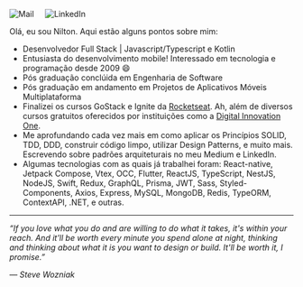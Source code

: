                                                                                                       
<p align="left">
  <a href="mailto:niltoneapontes@gmail.com" style="text-decoration: none !important; margin-right: 1rem;">
    <img src="https://img.shields.io/badge/Gmail-D14836?style=for-the-badge&logo=gmail&logoColor=white" alt="Mail" />
  </a>
  
  <a href="https://www.linkedin.com/in/niltonpontesem/" style="text-decoration: none !important;">
    <img src="https://img.shields.io/badge/LinkedIn-0077B5?style=for-the-badge&logo=linkedin&logoColor=white" alt="LinkedIn" />
  </a>
</p>

Olá, eu sou Nilton. Aqui estão alguns pontos sobre mim:

* Desenvolvedor Full Stack | Javascript/Typescript e Kotlin
* Entusiasta do desenvolvimento mobile! Interessado em tecnologia e programação desde 2009 :smile:
* Pós graduação conclúida em Engenharia de Software
* Pós graduação em andamento em Projetos de Aplicativos Móveis Multiplataforma
* Finalizei os cursos GoStack e Ignite da [Rocketseat](https://rocketseat.com.br/ "Rocketseat"). Ah, além de diversos cursos gratuitos oferecidos por instituições como a [Digital Innovation One](https://www.dio.me/ "Digital Innovation One").
* Me aprofundando cada vez mais em como aplicar os Princípios SOLID, TDD, DDD, construir código limpo, utilizar Design Patterns, e muito mais. Escrevendo sobre padrões arquiteturais no meu Medium e LinkedIn.
* Algumas tecnologias com as quais já trabalhei foram: React-native, Jetpack Compose, Vtex, OCC, Flutter, ReactJS, TypeScript, NestJS, NodeJS, Swift, Redux, GraphQL, Prisma, JWT, Sass, Styled-Components, Axios, Express, MySQL, MongoDB, Redis, TypeORM, ContextAPI, .NET, e outras.

---

*“If you love what you do and are willing to do what it takes, it's within your reach. And it'll be worth every minute you spend alone at night, thinking and thinking about what it is you want to design or build. It'll be worth it, I promise.”*

*― Steve Wozniak*
